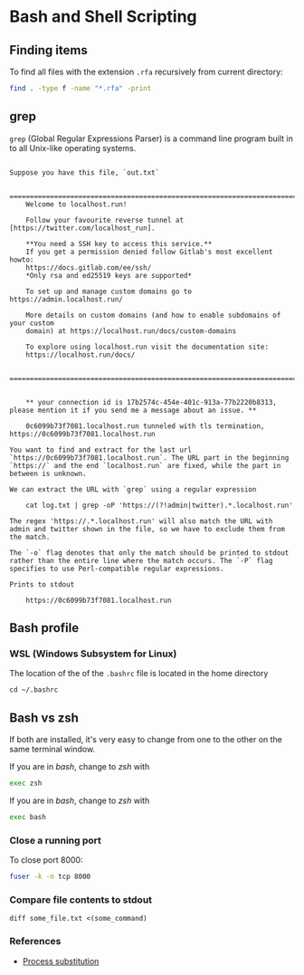 
# Bash and Shell Scripting

## Finding items

To find all files with the extension `.rfa` recursively from current directory:

```bash
find . -type f -name "*.rfa" -print
```

## grep

`grep` (Global Regular Expressions Parser) is a command line program built in to all Unix-like operating systems.

```example

Suppose you have this file, `out.txt`

    ===============================================================================
    Welcome to localhost.run!

    Follow your favourite reverse tunnel at [https://twitter.com/localhost_run].

    **You need a SSH key to access this service.**
    If you get a permission denied follow Gitlab's most excellent howto:
    https://docs.gitlab.com/ee/ssh/
    *Only rsa and ed25519 keys are supported*

    To set up and manage custom domains go to https://admin.localhost.run/

    More details on custom domains (and how to enable subdomains of your custom
    domain) at https://localhost.run/docs/custom-domains

    To explore using localhost.run visit the documentation site:
    https://localhost.run/docs/

    ===============================================================================


    ** your connection id is 17b2574c-454e-401c-913a-77b2220b8313, please mention it if you send me a message about an issue. **

    0c6099b73f7081.localhost.run tunneled with tls termination, https://0c6099b73f7081.localhost.run

You want to find and extract for the last url `https://0c6099b73f7081.localhost.run`. The URL part in the beginning `https://` and the end `localhost.run` are fixed, while the part in between is unknown.

We can extract the URL with `grep` using a regular expression

    cat log.txt | grep -oP 'https://(?!admin|twitter).*.localhost.run'

The regex 'https://.*.localhost.run' will also match the URL with admin and twitter shown in the file, so we have to exclude them from the match.

The `-o` flag denotes that only the match should be printed to stdout rather than the entire line where the match occurs. The `-P` flag specifies to use Perl-compatible regular expressions.

Prints to stdout

    https://0c6099b73f7081.localhost.run

```

## Bash profile

### WSL (Windows Subsystem for Linux)

The location of the of the `.bashrc` file is located in the home directory

```shell
cd ~/.bashrc
```

## Bash vs zsh

If both are installed, it's very easy to change from one to the other on the same terminal window.

If you are in *bash*, change to *zsh* with

```bash
exec zsh
```

If you are in *bash*, change to *zsh* with

```bash
exec bash
```

### Close a running port

To close port 8000:

```bash
fuser -k -n tcp 8000
```

### Compare file contents to stdout

```shell
diff some_file.txt <(some_command)
```

### References

* [Process substitution](https://mywiki.wooledge.org/ProcessSubstitution)
